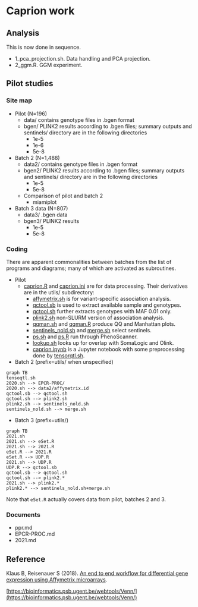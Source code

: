 # Caprion work

## Analysis

This is now done in sequence.

* 1_pca_projection.sh. Data handling and PCA projection.
* 2_ggm.R. GGM experiment.

## Pilot studies

### Site map

* Pilot (N=196)
    - data/ contains genotype files in .bgen format
    - bgen/ PLINK2 results according to .bgen files; summary outputs and sentinels/ directory are in the following directories
         * 1e-5
         * 1e-6
         * 5e-8
* Batch 2 (N=1,488)
    - data2/ contains genotype files in .bgen format
    - bgen2/ PLINK2 results according to .bgen files; summary outputs and sentinels/ directory are in the following directories
         * 1e-5
         * 5e-8
    - Comparison of pilot and batch 2
         * miamiplot
* Batch 3 data (N=807)
    - data3/ .bgen data
    - bgen3/ PLINK2 results
         * 1e-5
         * 5e-8

### Coding

There are apparent commonalities between batches from the list of programs and diagrams; many of which are activated as subroutines.

* Pilot
    - [caprion.R](caprion.R) and [caprion.ini](caprion.ini) are for data processing. Their derivatives are in the utils/ subdirectory:
         * [affymetrix.sh](utils/affymetrix.sh) is for variant-specific association analysis.
         * [qctool.sb](utils/qctool.sb) is used to extract available sample and genotypes.
         * [qctool.sh](utils/qctool.sh) further extracts genotypes with MAF 0.01 only.
         * [plink2.sh](utils/plink2.sh) non-SLURM version of association analysis.
         * [qqman.sh](utils/qqman.sh) and [qqman.R](utils/qqman.R) produce QQ and Manhattan plots.
         * [sentinels_nold.sh](utils/sentinels_nold.sh) and [merge.sh](utils/merge.sh) select sentinels.
         * [ps.sh](utils/ps.sh) and [ps.R](utils/ps.R) run through PhenoScanner.
         * [lookup.sh](utils/lookup.sh) looks up for overlap with SomaLogic and Olink.
         * [caprion.ipynb](caprion.ipynb) is a Jupyter notebook with some preprocessing done by [tensorqtl.sh](utils/tensorqtl.sh).
* Batch 2 (prefix=utils/ when unspecified)
```mermaid
graph TB
tensoqtl.sh
2020.sh --> EPCR-PROC/
2020.sh --> data2/affymetrix.id
qctool.sb --> qctool.sh
qctool.sh --> plink2.sh
plink2.sh --> sentinels_nold.sh
sentinels_nold.sh --> merge.sh
```
* Batch 3 (prefix=utils/)
```mermaid
graph TB
2021.sh
2021.sh --> eSet.R
2021.sh --> 2021.R
eSet.R --> 2021.R
eSet.R --> UDP.R
2021.sh --> UDP.R
UDP.R --> qctool.sb
qctool.sb --> qctool.sh
qctool.sh --> plink2.*
2021.sh --> plink2.*
plink2.* --> sentinels_nold.sh+merge.sh
```

Note that `eSet.R` actually covers data from pilot, batches 2 and 3.

### Documents

* ppr.md
* EPCR-PROC.md
* 2021.md

## Reference

Klaus B, Reisenauer S (2018). [An end to end workflow for differential gene expression using Affymetrix microarrays](https://bioconductor.org/packages/devel/workflows/vignettes/maEndToEnd/inst/doc/MA-Workflow.html).

[https://bioinformatics.psb.ugent.be/webtools/Venn/](https://bioinformatics.psb.ugent.be/webtools/Venn/)
